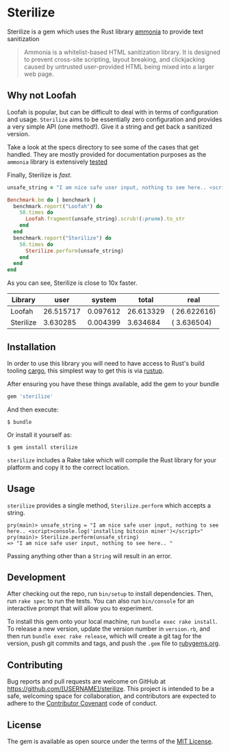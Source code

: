 # Sterilize

Sterilize is a gem which uses the Rust library [ammonia](https://github.com/rust-ammonia/ammonia) to provide text sanitization

> Ammonia is a whitelist-based HTML sanitization library. It is designed to prevent cross-site scripting, layout breaking, and clickjacking caused by untrusted user-provided HTML being mixed into a larger web page.

## Why not Loofah

Loofah is popular, but can be difficult to deal with in terms of configuration and usage. `Sterilize` aims to be essentially zero configuration and provides a very simple API (one method!). Give it a string and get back a sanitized version.

Take a look at the specs directory to see some of the cases that get handled. They are mostly provided for documentation purposes as the `ammonia` library is extensively [tested](https://github.com/rust-ammonia/ammonia/blob/master/src/lib.rs)

Finally, Sterilize is _fast_.

```ruby
unsafe_string = "I am nice safe user input, nothing to see here.. <script>console.log('installing bitcoin miner')</script>" * 10000

Benchmark.bm do | benchmark |
  benchmark.report("Loofah") do
    50.times do
      Loofah.fragment(unsafe_string).scrub!(:prune).to_str
    end
  end
  benchmark.report("Sterilize") do
    50.times do
      Sterilize.perform(unsafe_string)
    end
  end
end
```

As you can see, Sterilize is close to 10x faster.

| Library   | user      | system   | total     | real         |
| --------- | --------- | -------- | --------- | ------------ |
| Loofah    | 26.515717 | 0.097612 | 26.613329 | ( 26.622616) |
| Sterilize | 3.630285  | 0.004399 | 3.634684  | ( 3.636504)  |

## Installation

In order to use this library you will need to have access to Rust's build tooling [cargo](https://doc.rust-lang.org/cargo/getting-started/installation.html), this simplest way to get this is via [rustup](https://rustup.rs/).

After ensuring you have these things available, add the gem to your bundle

```ruby
gem 'sterilize'
```

And then execute:

    $ bundle

Or install it yourself as:

    $ gem install sterilize

`sterilize` includes a Rake take which will compile the Rust library for your platform and copy it to the correct location.

## Usage

`sterilize` provides a single method, `Sterilize.perform` which accepts a string.

```shell
pry(main)> unsafe_string = "I am nice safe user input, nothing to see here.. <script>console.log('installing bitcoin miner')</script>"
pry(main)> Sterilize.perform(unsafe_string)
=> "I am nice safe user input, nothing to see here.. "
```

Passing anything other than a `String` will result in an error.

## Development

After checking out the repo, run `bin/setup` to install dependencies. Then, run `rake spec` to run the tests. You can also run `bin/console` for an interactive prompt that will allow you to experiment.

To install this gem onto your local machine, run `bundle exec rake install`. To release a new version, update the version number in `version.rb`, and then run `bundle exec rake release`, which will create a git tag for the version, push git commits and tags, and push the `.gem` file to [rubygems.org](https://rubygems.org).

## Contributing

Bug reports and pull requests are welcome on GitHub at https://github.com/[USERNAME]/sterilize. This project is intended to be a safe, welcoming space for collaboration, and contributors are expected to adhere to the [Contributor Covenant](http://contributor-covenant.org) code of conduct.

## License

The gem is available as open source under the terms of the [MIT License](https://opensource.org/licenses/MIT).
